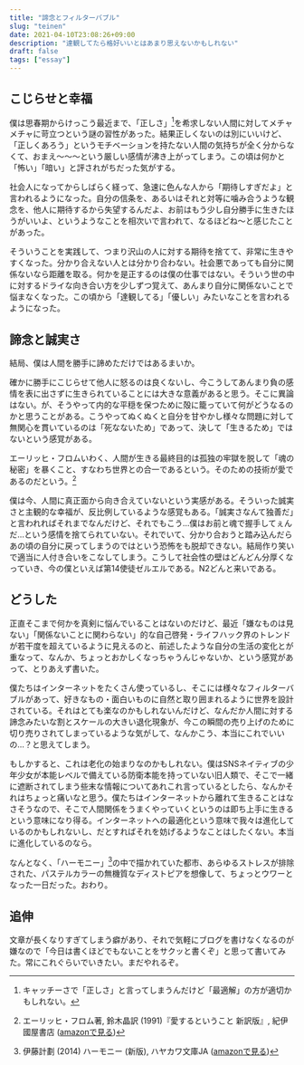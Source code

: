 ```yaml
---
title: "諦念とフィルターバブル"
slug: "teinen"
date: 2021-04-10T23:08:26+09:00
description: "達観してたら格好いいとはあまり思えないかもしれない"
draft: false
tags: ["essay"]
---
```


## こじらせと幸福

僕は思春期からけっこう最近まで、「正しさ」[^1]を希求しない人間に対してメチャメチャに苛立つという謎の習性があった。結果正しくないのは別にいいけど、「正しくあろう」というモチベーションを持たない人間の気持ちが全く分からなくて、おまえ～～～という厳しい感情が沸き上がってしまう。この頃は何かと「怖い」「暗い」と評されがちだった気がする。

社会人になってからしばらく経って、急速に色んな人から「期待しすぎだよ」と言われるようになった。自分の信条を、あるいはそれと対等に噛み合うような観念を、他人に期待するから失望するんだよ、お前はもう少し自分勝手に生きたほうがいいよ、というようなことを相次いで言われて、なるほどね～と感じたことがあった。

そういうことを実践して、つまり沢山の人に対する期待を捨てて、非常に生きやすくなった。分かり合えない人とは分かり合わない。社会悪であっても自分に関係ないなら距離を取る。何かを是正するのは僕の仕事ではない。そういう世の中に対するドライな向き合い方を少しずつ覚えて、あんまり自分に関係ないことで悩まなくなった。この頃から「達観してる」「優しい」みたいなことを言われるようになった。

## 諦念と誠実さ

結局、僕は人間を勝手に諦めただけではあるまいか。

確かに勝手にこじらせて他人に怒るのは良くないし、今こうしてあんまり負の感情を表に出さずに生きられていることには大きな意義があると思う。そこに異論はない。が、そうやって内的な平穏を保つために殻に籠っていて何がどうなるのかと思うことがある。こうやってぬくぬくと自分を甘やかし様々な問題に対して無関心を貫いているのは「死なないため」であって、決して「生きるため」ではないという感覚がある。

エーリッヒ・フロムいわく、人間が生きる最終目的は孤独の牢獄を脱して「魂の秘密」を暴くこと、すなわち世界との合一であるという。そのための技術が愛であるのだという。[^2]

僕は今、人間に真正面から向き合えていないという実感がある。そういった誠実さと主観的な幸福が、反比例しているような感覚もある。「誠実さなんて独善だ」と言われればそれまでなんだけど、それでもこう…僕はお前と魂で握手してぇんだ…という感情を捨てられていない。それでいて、分かり合おうと踏み込んだらあの頃の自分に戻ってしまうのではという恐怖をも脱却できない。結局作り笑いで適当に人付き合いをこなしてしまう。こうして社会性の壁はどんどん分厚くなっていき、今の僕といえば第14使徒ゼルエルである。N2どんと来いである。

## どうした

正直そこまで何かを真剣に悩んでいることはないのだけど、最近「嫌なものは見ない」「関係ないことに関わらない」的な自己啓発・ライフハック界のトレンドが若干度を超えているように見えるのと、前述したような自分の生活の変化とが重なって、なんか、ちょっとおかしくなっちゃうんじゃないか、という感覚があって、とりあえず書いた。

僕たちはインターネットをたくさん使っているし、そこには様々なフィルターバブルがあって、好きなもの・面白いものに自然と取り囲まれるように世界を設計されている。それはとても楽なのかもしれないんだけど、なんだか人間に対する諦念みたいな割とスケールの大きい退化現象が、今この瞬間の売り上げのために切り売りされてしまっているような気がして、なんかこう、本当にこれでいいの…？と思えてしまう。

もしかすると、これは老化の始まりなのかもしれない。僕はSNSネイティブの少年少女が本能レベルで備えている防衛本能を持っていない旧人類で、そこで一緒に遮断されてしまう些末な情報についてあれこれ言っているとしたら、なんかそれはちょっと痛いなと思う。僕たちはインターネットから離れて生きることはなさそうなので、そこで人間関係をうまくやっていくというのは即ち上手に生きるという意味になり得る。インターネットへの最適化という意味で我々は進化しているのかもしれないし、だとすればそれを妨げるようなことはしたくない。本当に進化しているのなら。

なんとなく、「ハーモニー」[^3]の中で描かれていた都市、あらゆるストレスが排除された、パステルカラーの無機質なディストピアを想像して、ちょっとウワーとなった一日だった。おわり。

## 追伸

文章が長くなりすぎてしまう癖があり、それで気軽にブログを書けなくなるのが嫌なので「今日は書くほどでもないことをサクッと書くぞ」と思って書いてみた。常にこれぐらいでいきたい。まだやれるぞ。


[^1]: キャッチーさで「正しさ」と言ってしまうんだけど「最適解」の方が適切かもしれない。
[^2]: エーリッヒ・フロム著, 鈴木晶訳 (1991)『愛するということ 新訳版』, 紀伊國屋書店 ([amazonで見る](https://www.amazon.co.jp//dp/4314005580))
[^3]: 伊藤計劃 (2014) ハーモニー (新版), ハヤカワ文庫JA ([amazonで見る](https://www.amazon.co.jp/dp/4150311668))
